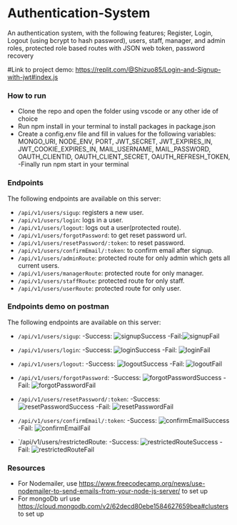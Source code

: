 # Authentication-System
 An authentication system, with the following features; Register, Login, Logout (using bcrypt to hash password), users, staff, manager, and  admin roles, protected role based routes with JSON web token, password recovery

#Link to project demo:
https://replit.com/@Shizuo85/Login-and-Signup-with-jwt#index.js

### How to run
- Clone the repo and open the folder using vscode or any other ide of choice
- Run npm install in your terminal to install packages in package.json
- Create a config.env file and fill in values for the following variables:
MONGO_URI,
NODE_ENV,
PORT,
JWT_SECRET,
JWT_EXPIRES_IN,
JWT_COOKIE_EXPIRES_IN,
MAIL_USERNAME,
MAIL_PASSWORD,
OAUTH_CLIENTID,
OAUTH_CLIENT_SECRET,
OAUTH_REFRESH_TOKEN,
-Finally run npm start in your terminal

### Endpoints
The following endpoints are available on this server:
- `/api/v1/users/sigup`: registers a new user.
- `/api/v1/users/login`: logs in a user.
- `/api/v1/users/logout`: logs out a user(protected route).
- `/api/v1/users/forgotPassword`: to get reset password url.
- `/api/v1/users/resetPassword/:token`: to reset password.
- `/api/v1/users/confirmEmail/:token`: to confirm email after signup.
- `/api/v1/users/adminRoute`: protected route for only admin which gets all current users.
- `/api/v1/users/managerRoute`: protected route for only manager.
- `/api/v1/users/staffRoute`: protected route for only staff.
- `/api/v1/users/userRoute`: protected route for only user.


### Endpoints demo on postman
The following endpoints are available on this server:
- `/api/v1/users/sigup`:
-Success: ![signupSuccess](https://user-images.githubusercontent.com/89656114/183018844-93610b57-6cad-414a-b8f3-8dc2399b68a1.PNG)
-Fail:![signupFail](https://user-images.githubusercontent.com/89656114/183018891-67e020ac-a06c-4d08-ae45-d416efc14391.PNG)

- `/api/v1/users/login`:
-Success: ![loginSuccess](https://user-images.githubusercontent.com/89656114/183018953-e521a990-b425-4cb6-b0ee-9d81954cfd9e.PNG)
-Fail: ![loginFail](https://user-images.githubusercontent.com/89656114/183019003-2729266e-2c9f-4731-8561-7ac697b80442.PNG)

- `/api/v1/users/logout`:
-Success: ![logoutSuccess](https://user-images.githubusercontent.com/89656114/183019065-0f8534d0-4c5a-4412-8bf0-d9385a7e281d.PNG)
-Fail: ![logoutFail](https://user-images.githubusercontent.com/89656114/183019103-a0c972f5-5253-412f-bd39-2bde66518806.PNG)

- `/api/v1/users/forgotPassword`:
-Success: ![forgotPasswordSuccess](https://user-images.githubusercontent.com/89656114/183019224-1458227b-dde8-4489-b00c-1a27cb4672f2.PNG)
-Fail: ![forgotPasswordFail](https://user-images.githubusercontent.com/89656114/183019252-37c83558-6e69-45d0-bddf-692505b42cfc.PNG)

- `/api/v1/users/resetPassword/:token`:
-Success: ![resetPasswordSuccess](https://user-images.githubusercontent.com/89656114/183019323-f0620221-ec96-4d72-8868-6cb2aee73fda.PNG)
-Fail: ![resetPasswordFail](https://user-images.githubusercontent.com/89656114/183019376-03eb391e-427a-4c52-9c29-31d159b7c7b8.PNG)

- `/api/v1/users/confirmEmail/:token`:
-Success: ![confirmEmailSuccess](https://user-images.githubusercontent.com/89656114/183019621-88584763-9a9b-405f-9497-9dd92bebd0b9.PNG)
-Fail: ![confirmEmailFail](https://user-images.githubusercontent.com/89656114/183019550-43baf761-1605-489e-96a5-969a33723fa8.PNG)

- `/api/v1/users/restrictedRoute:
-Success: ![restrictedRouteSuccess](https://user-images.githubusercontent.com/89656114/183019966-7b9dd030-da05-4988-8c07-41da55622272.PNG)
-Fail: ![restrictedRouteFail](https://user-images.githubusercontent.com/89656114/183020019-e3cdfda8-fe43-4b1f-9761-578f608c4b85.PNG)


### Resources
- For Nodemailer, use https://www.freecodecamp.org/news/use-nodemailer-to-send-emails-from-your-node-js-server/ to set up
- For mongoDb url use https://cloud.mongodb.com/v2/62decd80ebe1584627659bea#clusters to set up

